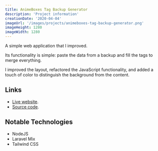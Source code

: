 ```yaml
---
title: AnimeBoxes Tag Backup Generator
description: 'Project information'
creationDate: '2020-04-04'
imageUrl: '/images/projects/animeboxes-tag-backup-generator.png'
imageHeight: 1280
imageWidth: 1280
---
```


A simple web application that I improved.

Its functionality is simple: paste the data from a backup and fill the tags to merge everything.

I improved the layout, refactored the JavaScript functionality, and added a touch of color to distinguish the background from the content.

## Links

- [Live website](https://alejandroakbal.github.io/AnimeBoxes-Tag-Backup-Generator).
- [Source code](https://github.com/AlejandroAkbal/AnimeBoxes-Tag-Backup-Generator).

## Notable Technologies

- NodeJS
- Laravel Mix
- Tailwind CSS
